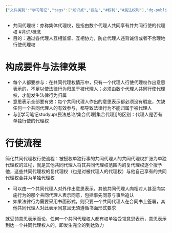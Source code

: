```yaml
---
{"文件类别":"学习笔记","tags":["知识点","民法","#权利","#民法权利"],"dg-publish":true,"permalink":"/学习笔记studyup/民法总论/共同代理权/","dgPassFrontmatter":true,"created":"2024-08-01T09:52:05.174+08:00","updated":"2024-11-01T14:31:56.997+08:00"}
---
```


- 共同代理权：亦称集体代理权，是指由数个代理人共同享有并共同行使的代理权 #背诵/概念 
- 目的：通过各代理人互相监督、互相协力，防止代理人违背诚信或者不合理地行使代理权
# 构成要件与法律效果

- 每个人都要参与：在共同代理权情形中，只有一个代理人行使代理权作出意思表示的，不足以使法律行为归属于被代理人；必须由数个代理人共同行使代理权，才能发生法律行为归属
- 意思表示全部要有效：每个共同代理人作出的意思表示都必须没有瑕疵，欠缺任何一个共同代理人的有效参与，都导致法律行为不能归属于被代理人
- 与[[学习笔记studyup/民法总论/集合代理\|集合代理]]的区别：代理人是否有单独行使的代理权
# 行使流程
简化共同代理权行使流程：被授权单独行事的共同代理人的共同代理权扩张为单独代理权的过程，就是其他共同代理人将其共同代理权范围内的复代理权逐个授予他，这些共同代理权的复代理权（也是对被代理人的代理权）与他自己享有的共同代理权合并为单独代理权
- 可以由一个共同代理人对外作出意思表示，其他共同代理人向相对人甚至向实施行为的那个共同代理人表示同意，包括事先同意与事后追认
- 如果法律行为需要采用书面形式，则只要一个共同代理人在合同书上签署，其他共同代理人对此表示同意且无须遵循书面形式要求

就受领意思表示而论，任何一个共同代理权人都有权单独受领意思表示，意思表示到达一个共同代理权人的，即发生完全的到达效力

